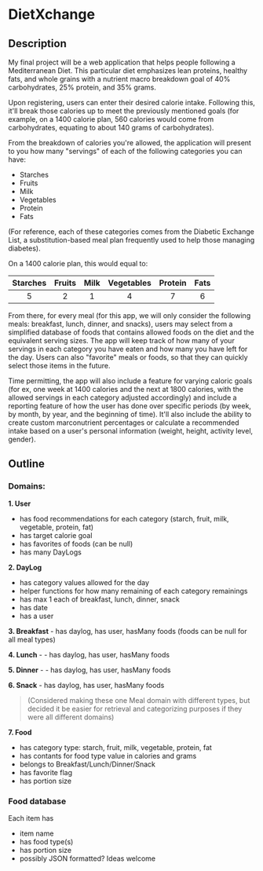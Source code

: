 # DietXchange

## Description

My final project will be a web application that helps people following a Mediterranean Diet. This particular diet emphasizes lean proteins, healthy fats, and whole grains with a nutrient macro breakdown goal of 40% carbohydrates, 25% protein, and 35% grams.

Upon registering, users can enter their desired calorie intake. Following this, it'll break those calories up to meet the previously mentioned goals (for example, on a 1400 calorie plan, 560 calories would come from carbohydrates, equating to about 140 grams of carbohydrates).

From the breakdown of calories you're allowed, the application will present to you how many "servings" of each of the following categories you can have:

+ Starches
+ Fruits
+ Milk 
+ Vegetables
+ Protein
+ Fats

(For reference, each of these categories comes from the Diabetic Exchange List, a substitution-based meal plan frequently used to help those managing diabetes).

On a 1400 calorie plan, this would equal to:

Starches | Fruits | Milk | Vegetables | Protein | Fats
:---: | :---: | :---: | :---: | :---: | :---:
5 | 2 | 1 | 4 | 7 | 6

From there, for every meal (for this app, we will only consider the following meals: breakfast, lunch, dinner, and snacks), users may select from a simplified database of foods that contains allowed foods on the diet and the equivalent serving sizes. The app will keep track of how many of your servings in each category you have eaten and how many you have left for the day. Users can also "favorite" meals or foods, so that they can quickly select those items in the future.

Time permitting, the app will also include a feature for varying caloric goals (for ex, one week at 1400 calories and the next at 1800 calories, with the allowed servings in each category adjusted accordingly) and include a reporting feature of how the user has done over specific periods (by week, by month, by year, and the beginning of time). It'll also include the ability to create custom marconutrient percentages or calculate a recommended intake based on a user's personal information (weight, height, activity level, gender).

## Outline

### Domains:

**1. User**
- has food recommendations for each category (starch, fruit, milk, vegetable, protein, fat)
- has target calorie goal
- has favorites of foods (can be null)
- has many DayLogs

**2. DayLog**
- has category values allowed for the day
- helper functions for how many remaining of each category remainings
- has max 1 each of breakfast, lunch, dinner, snack
- has date
- has a user

**3. Breakfast** - has daylog, has user, hasMany foods (foods can be null for all meal types)

**4. Lunch** - - has daylog, has user, hasMany foods

**5. Dinner** - - has daylog, has user, hasMany foods

**6. Snack** - has daylog, has user, hasMany foods

>(Considered making these one Meal domain with different types, but decided it be easier for retrieval and categorizing purposes if they were all different domains)

**7. Food**
- has category type: starch, fruit, milk, vegetable, protein, fat
- has contants for food type value in calories and grams
- belongs to Breakfast/Lunch/Dinner/Snack
- has favorite flag
- has portion size

### Food database
Each item has 
- item name
- has food type(s)
- has portion size
- possibly JSON formatted? Ideas welcome
